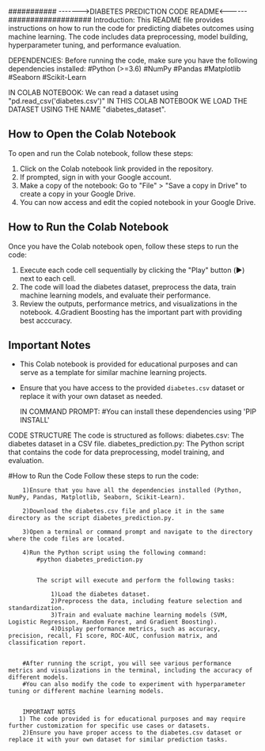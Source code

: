########### ------->DIABETES PREDICTION CODE README<------ ###################
Introduction:
    This README file provides instructions on how to run the code for predicting diabetes outcomes using machine learning. The code includes data preprocessing, model building, hyperparameter tuning, and performance evaluation.
    
DEPENDENCIES:
     Before running the code, make sure you have the following dependencies installed:
#Python (>=3.6)
#NumPy
#Pandas
#Matplotlib
#Seaborn
#Scikit-Learn

IN COLAB NOTEBOOK:
        We can read a dataset using "pd.read_csv('diabetes.csv')"
IN THIS COLAB NOTEBOOK WE LOAD THE DATASET USING THE NAME "diabetes_dataset".

 ## How to Open the Colab Notebook
To open and run the Colab notebook, follow these steps:

1. Click on the Colab notebook link provided in the repository.
2. If prompted, sign in with your Google account.
3. Make a copy of the notebook: Go to "File" > "Save a copy in Drive" to create a copy in your Google Drive.
4. You can now access and edit the copied notebook in your Google Drive.

## How to Run the Colab Notebook
Once you have the Colab notebook open, follow these steps to run the code:

1. Execute each code cell sequentially by clicking the "Play" button (▶️) next to each cell.
2. The code will load the diabetes dataset, preprocess the data, train machine learning models, and evaluate their performance.
3. Review the outputs, performance metrics, and visualizations in the notebook.
4.Gradient Boosting has the important part with providing best acccuracy.

## Important Notes
- This Colab notebook is provided for educational purposes and can serve as a template for similar machine learning projects.
- Ensure that you have access to the provided `diabetes.csv` dataset or replace it with your own dataset as needed.

  IN COMMAND PROMPT:
        #You can install these dependencies using 'PIP INSTALL'
        
CODE STRUCTURE
    The code is structured as follows:
diabetes.csv: The diabetes dataset in a CSV file.
diabetes_prediction.py: The Python script that contains the code for data preprocessing, model training, and evaluation.

#How to Run the Code
    Follow these steps to run the code:

        1)Ensure that you have all the dependencies installed (Python, NumPy, Pandas, Matplotlib, Seaborn, Scikit-Learn).

        2)Download the diabetes.csv file and place it in the same directory as the script diabetes_prediction.py.

        3)Open a terminal or command prompt and navigate to the directory where the code files are located.

        4)Run the Python script using the following command:
            #python diabetes_prediction.py


            The script will execute and perform the following tasks:

                1)Load the diabetes dataset.
                2)Preprocess the data, including feature selection and standardization.
                3)Train and evaluate machine learning models (SVM, Logistic Regression, Random Forest, and Gradient Boosting).
                4)Display performance metrics, such as accuracy, precision, recall, F1 score, ROC-AUC, confusion matrix, and classification report.


        #After running the script, you will see various performance metrics and visualizations in the terminal, including the accuracy of different models.
        #You can also modify the code to experiment with hyperparameter tuning or different machine learning models.

        
        IMPORTANT NOTES
       1) The code provided is for educational purposes and may require further customization for specific use cases or datasets.
        2)Ensure you have proper access to the diabetes.csv dataset or replace it with your own dataset for similar prediction tasks.
